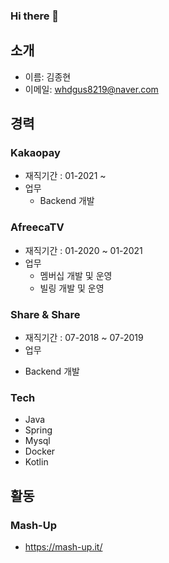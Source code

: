 ### Hi there 👋

<!--
**KJongHyun/KJongHyun** is a ✨ _special_ ✨ repository because its `README.md` (this file) appears on your GitHub profile.

Here are some ideas to get you started:

- 🔭 I’m currently working on ...
- 🌱 I’m currently learning ...
- 👯 I’m looking to collaborate on ...
- 🤔 I’m looking for help with ...
- 💬 Ask me about ...
- 📫 How to reach me: ...
- 😄 Pronouns: ...
- ⚡ Fun fact: ...
-->

## 소개
* 이름: 김종현
* 이메일: whdgus8219@naver.com

## 경력
### Kakaopay
* 재직기간 : 01-2021 ~
* 업무
  - Backend 개발
 
### AfreecaTV
* 재직기간 : 01-2020 ~ 01-2021
* 업무
  - 멤버십 개발 및 운영
  - 빌링 개발 및 운영

### Share & Share
* 재직기간 : 07-2018 ~ 07-2019
* 업무
 - Backend 개발
 
### Tech
- Java
- Spring
- Mysql
- Docker
- Kotlin


## 활동
### Mash-Up 
* https://mash-up.it/
